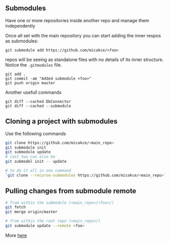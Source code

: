 ## Submodules

Have one or more repositories inside another repo and manage them independently

Once all set with the main repository you can start adding the inner respos as
submodules:

`git submodule add https://github.com/micakce/<foo>`

repos will be seeing as standalone files with no details of its inner structure.
Notice the `.gitmodules` file.

```
git add .
git commit -am "Added submodule <foo>"
git push origin master
```

Another usefull commands
```
git diff --cached DbConnector
git diff --cached --submodule
```


## Cloning a project with submodules

Use the following commands
```zsh
git clone https://github.com/micakce/<main_repo>
git submodule init
git submodule update
# last two can also be
git submodel init -- update

# to do it all in one command
`git clone --recurse-submodules https://github.com/micakce/<main_repo>`
```

## Pulling changes from submodule remote

```zsh
# from within the submodule (<main_repo>/<foo>/)
git fetch
git merge origin/master

# from within the root repo (<main_repo>/)
git submodule update --remote <foo>
```
More [here](https://git-scm.com/book/en/v2/Git-Tools-Submodules)
